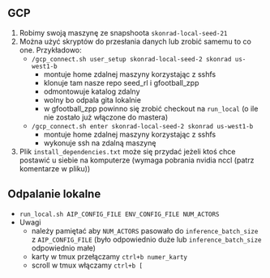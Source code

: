 ## GCP
1. Robimy swoją maszynę ze snapshoota `skonrad-local-seed-21`
2. Można użyć skryptów do przesłania danych lub zrobić samemu to co one.
   Przykładowo:
	+ `/gcp_connect.sh user_setup skonrad-local-seed-2 skonrad us-west1-b`
		- montuje home zdalnej maszyny korzystając z sshfs
		- klonuje tam nasze repo seed_rl i gfootball_zpp
		- odmontowuje katalog zdalny
		- wolny bo odpala gita lokalnie
		- w gfootball_zpp powinno się zrobić checkout na `run_local`
		  (o ile nie zostało już włączone do mastera)
	+ `/gcp_connect.sh enter skonrad-local-seed-2 skonrad us-west1-b`
		- montuje home zdalnej maszyny korzystając z sshfs
		- wykonuje ssh na zdalną maszynę
3. Plik `install_dependencies.txt` może się przydać jeżeli ktoś chce postawić u siebie
   na komputerze (wymaga pobrania nvidia nccl (patrz komentarze w pliku))
## Odpalanie lokalne
* `run_local.sh AIP_CONFIG_FILE ENV_CONFIG_FILE NUM_ACTORS`
* Uwagi
	+ należy pamiętać aby `NUM_ACTORS` pasowało do `inference_batch_size` z
      `AIP_CONFIG_FILE` (było odpowiednio duże 
	  lub `inference_batch_size` odpowiednio małe)
	+ karty w tmux przełączamy `ctrl+b numer_karty`
	+ scroll w tmux włączamy `ctrl+b [`
